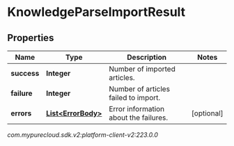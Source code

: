# KnowledgeParseImportResult


## Properties

| Name | Type | Description | Notes |
| ------------ | ------------- | ------------- | ------------- |
| **success** | **Integer** | Number of imported articles. |  |
| **failure** | **Integer** | Number of articles failed to import. |  |
| **errors** | [**List&lt;ErrorBody&gt;**](ErrorBody) | Error information about the failures. |  [optional] |




_com.mypurecloud.sdk.v2:platform-client-v2:223.0.0_
